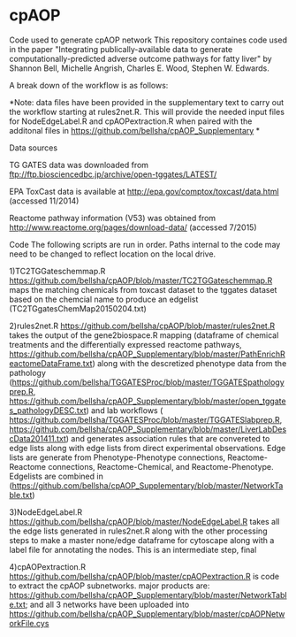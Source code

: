 # cpAOP
Code used to generate cpAOP network
This repository containes code used in the paper "Integrating publically-available data to generate computationally-predicted adverse outcome pathways for fatty liver" by Shannon Bell, Michelle Angrish, Charles E. Wood, Stephen W. Edwards.

A break down of the workflow is as follows:

*Note: data files have been provided in the supplementary text to carry out the workflow starting at rules2net.R. 
This will provide the needed input files for NodeEdgeLabel.R and cpAOPextraction.R when paired with the additonal files in https://github.com/bellsha/cpAOP_Supplementary *


Data sources

TG GATES data was downloaded from ftp://ftp.biosciencedbc.jp/archive/open-tggates/LATEST/

EPA ToxCast data is available at http://epa.gov/comptox/toxcast/data.html (accessed 11/2014)

Reactome pathway information (V53) was obtained from http://www.reactome.org/pages/download-data/ (accessed 7/2015)

Code
The following scripts are run in order. Paths internal to the code may need to be changed to reflect location on the local drive.


1)TC2TGGateschemmap.R <https://github.com/bellsha/cpAOP/blob/master/TC2TGGateschemmap.R> maps the matching chemicals from toxcast dataset to the tggates dataset based on the chemcial name to produce an edgelist (TC2TGgatesChemMap20150204.txt)

2)rules2net.R <https://github.com/bellsha/cpAOP/blob/master/rules2net.R> takes the output of the gene2biospace.R mapping (dataframe of chemical treatments and the differentially expressed reactome pathways, https://github.com/bellsha/cpAOP_Supplementary/blob/master/PathEnrichReactomeDataFrame.txt) along with the descretized phenotype data from the pathology (https://github.com/bellsha/TGGATESProc/blob/master/TGGATESpathologyprep.R, https://github.com/bellsha/cpAOP_Supplementary/blob/master/open_tggates_pathologyDESC.txt) and lab workflows ( https://github.com/bellsha/TGGATESProc/blob/master/TGGATESlabprep.R, https://github.com/bellsha/cpAOP_Supplementary/blob/master/LiverLabDescData201411.txt) and generates association rules that are convereted to edge lists along with edge lists from direct experimental observations. Edge lists are generate from Phenotype-Phenotype connections, Reactome-Reactome connections, Reactome-Chemical, and Reactome-Phenotype. Edgelists are combined in (https://github.com/bellsha/cpAOP_Supplementary/blob/master/NetworkTable.txt)

3)NodeEdgeLabel.R <https://github.com/bellsha/cpAOP/blob/master/NodeEdgeLabel.R> takes all the edge lists generated in rules2net.R along with the other processing steps to make a master none/edge dataframe for cytoscape along with a label file for annotating the nodes. This is an intermediate step, final 

4)cpAOPextraction.R <https://github.com/bellsha/cpAOP/blob/master/cpAOPextraction.R> is code to extract the cpAOP subnetworks. major products are: https://github.com/bellsha/cpAOP_Supplementary/blob/master/NetworkTable.txt; and all 3 networks have been uploaded into https://github.com/bellsha/cpAOP_Supplementary/blob/master/cpAOPNetworkFile.cys
